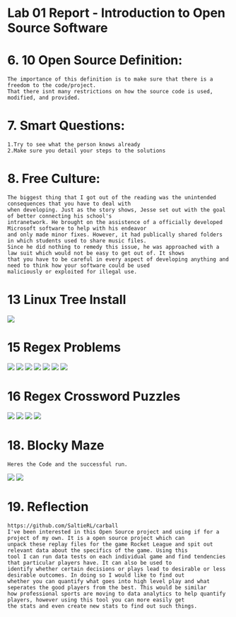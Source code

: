 # Lab 01 Report - Introduction to Open Source Software

# 6. 10 Open Source Definition:
	The importance of this definition is to make sure that there is a freedom to the code/project.
	That there isnt many restrictions on how the source code is used, modified, and provided.

# 7. Smart Questions:
	1.Try to see what the person knows already
	2.Make sure you detail your steps to the solutions

# 8. Free Culture:
	The biggest thing that I got out of the reading was the unintended consequences that you have to deal with
	when developing. Just as the story shows, Jesse set out with the goal of better connecting his school's
	intranetwork. He brought on the assistence of a officially developed Microsoft software to help with his endeavor
	and only made minor fixes. However, it had publically shared folders in which students used to share music files. 
	Since he did nothing to remedy this issue, he was approached with a law suit which would not be easy to get out of. It shows
	that you have to be careful in every aspect of developing anything and need to think how your software could be used
	maliciously or exploited for illegal use.

# 13 Linux Tree Install
<img src="images/linux.PNG">

# 15 Regex Problems
<img src="images/problem1.PNG">
<img src="images/problem2.PNG">
<img src="images/problem3.PNG">
<img src="images/problem4.PNG">
<img src="images/problem5.PNG">
<img src="images/problem6.PNG">
<img src="images/problem7.PNG">

# 16 Regex Crossword Puzzles
<img src="images/puzzle1.PNG">
<img src="images/puzzle2.PNG">
<img src="images/puzzle3.PNG">
<img src="images/puzzle4.PNG">

# 18. Blocky Maze
	Heres the Code and the successful run.
<img src="images/code.jpg">
<img src="images/won.jpg">

# 19. Reflection
	https://github.com/SaltieRL/carball
	I've been interested in this Open Source project and using if for a project of my own. It is a open source project which can 
	unpack these replay files for the game Rocket League and spit out relevant data about the specifics of the game. Using this
	tool I can run data tests on each individual game and find tendencies that particular players have. It can also be used to 
	identify whether certain decisions or plays lead to desirable or less desirable outcomes. In doing so I would like to find out
	whether you can quantify what goes into high level play and what seperates the good players from the best. This would be similar 
	how professional sports are moving to data analytics to help quantify players, however using this tool you can more easily get
	the stats and even create new stats to find out such things.
	
